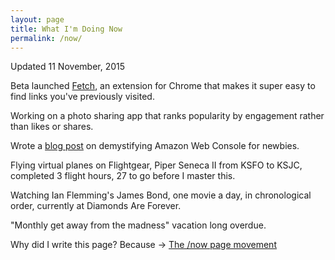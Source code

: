 ```yaml
---
layout: page
title: What I'm Doing Now
permalink: /now/
---
```


Updated 11 November, 2015

Beta launched [Fetch](https://getfetch.net), an extension for Chrome that makes it super easy to find links you've previously visited.

Working on a photo sharing app that ranks popularity by engagement rather than likes or shares.

Wrote a [blog post](https://bitonator.github.io/caveats-and-tops-for-new-aws-ec2-users/) on demystifying Amazon Web Console for newbies. 

Flying virtual planes on Flightgear, Piper Seneca II from KSFO to KSJC, completed 3 flight hours, 27 to go before I master this.

Watching Ian Flemming's James Bond, one movie a day, in chronological order, currently at Diamonds Are Forever.

"Monthly get away from the madness" vacation long overdue.

Why did I write this page? Because -> [The /now page movement](https://sivers.org/nowff)
